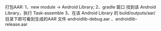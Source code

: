打包AAR:
1、new module -> Android Library;
2、gradle 窗口 找到该 Android Library，执行 Task-assemble
3、在该 Android Library 的 build/outputs/aar/ 目录下即可看到生成的AAR 文件
   androidlib-debug.aar 、androidlib-release.aar